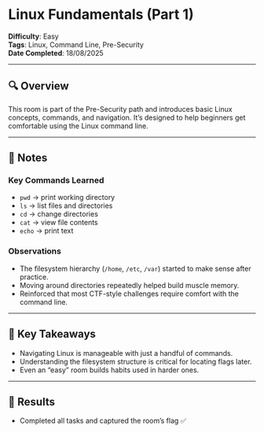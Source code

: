 # Linux Fundamentals (Part 1)  

**Difficulty**: Easy  
**Tags**: Linux, Command Line, Pre-Security  
**Date Completed**: 18/08/2025 

---

## 🔍 Overview  
This room is part of the Pre-Security path and introduces basic Linux concepts, commands, and navigation. It’s designed to help beginners get comfortable using the Linux command line.  

---

## 📝 Notes  

### Key Commands Learned  
- `pwd` → print working directory  
- `ls` → list files and directories  
- `cd` → change directories  
- `cat` → view file contents  
- `echo` → print text  

### Observations  
- The filesystem hierarchy (`/home`, `/etc`, `/var`) started to make sense after practice.  
- Moving around directories repeatedly helped build muscle memory.  
- Reinforced that most CTF-style challenges require comfort with the command line.  

---

## 🧩 Key Takeaways  
- Navigating Linux is manageable with just a handful of commands.  
- Understanding the filesystem structure is critical for locating flags later.  
- Even an “easy” room builds habits used in harder ones.  

---

## 🎯 Results  
- Completed all tasks and captured the room’s flag ✅  
